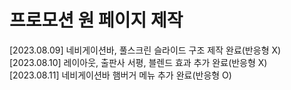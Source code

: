 # 프로모션 원 페이지 제작
[2023.08.09] 네비게이션바, 풀스크린 슬라이드 구조 제작 완료(반응형 X)<br>
[2023.08.10] 레이아웃, 출판사 서평, 블렌드 효과 추가 완료(반응형 X)<br>
[2023.08.11] 네비게이션바 햄버거 메뉴 추가 완료(반응형 O)<br>
